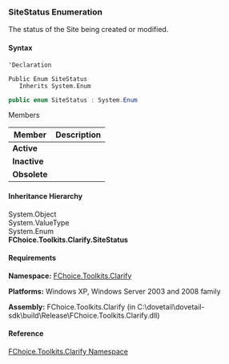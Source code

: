 ﻿### SiteStatus Enumeration

The status of the Site being created or modified.

#### Syntax

```vbnet
'Declaration

Public Enum SiteStatus 
   Inherits System.Enum
```

```csharp
public enum SiteStatus : System.Enum 
```

Members

| Member | Description |
| --- | --- |
| **Active** |   |
| **Inactive** |   |
| **Obsolete** |   |

#### Inheritance Hierarchy

System.Object  
System.ValueType  
System.Enum  
**FChoice.Toolkits.Clarify.SiteStatus**  

#### Requirements

**Namespace:** [FChoice.Toolkits.Clarify](FChoice.Toolkits.Clarify~FChoice.Toolkits.Clarify_namespace.md)

**Platforms:** Windows XP, Windows Server 2003 and 2008 family

**Assembly:** FChoice.Toolkits.Clarify (in C:\\dovetail\\dovetail-sdk\\build\\Release\\FChoice.Toolkits.Clarify.dll)

#### Reference

[FChoice.Toolkits.Clarify Namespace](FChoice.Toolkits.Clarify~FChoice.Toolkits.Clarify_namespace.md)